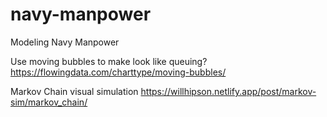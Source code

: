 # navy-manpower
Modeling Navy Manpower  
  
Use moving bubbles to make look like queuing?
https://flowingdata.com/charttype/moving-bubbles/
  
Markov Chain visual simulation https://willhipson.netlify.app/post/markov-sim/markov_chain/  
